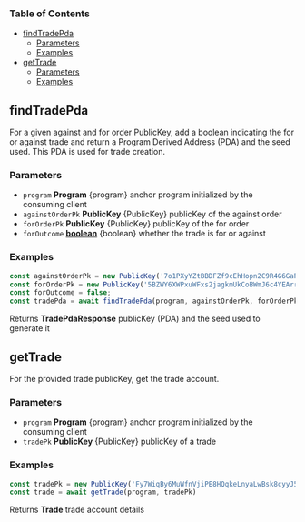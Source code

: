 <!-- Generated by documentation.js. Update this documentation by updating the source code. -->

### Table of Contents

*   [findTradePda][1]
    *   [Parameters][2]
    *   [Examples][3]
*   [getTrade][4]
    *   [Parameters][5]
    *   [Examples][6]

## findTradePda

For a given against and for order PublicKey, add a boolean indicating the for or against trade and return a Program Derived Address (PDA) and the seed used. This PDA is used for trade creation.

### Parameters

*   `program` **Program** {program} anchor program initialized by the consuming client
*   `againstOrderPk` **PublicKey** {PublicKey} publicKey of the against order
*   `forOrderPk` **PublicKey** {PublicKey} publicKey of the for order
*   `forOutcome` **[boolean][7]** {boolean} whether the trade is for or against

### Examples

```javascript
const againstOrderPk = new PublicKey('7o1PXyYZtBBDFZf9cEhHopn2C9R4G6GaPwFAxaNWM33D')
const forOrderPk = new PublicKey('5BZWY6XWPxuWFxs2jagkmUkCoBWmJ6c4YEArr83hYBWk')
const forOutcome = false;
const tradePda = await findTradePda(program, againstOrderPk, forOrderPk, forOutcome)
```

Returns **TradePdaResponse** publicKey (PDA) and the seed used to generate it

## getTrade

For the provided trade publicKey, get the trade account.

### Parameters

*   `program` **Program** {program} anchor program initialized by the consuming client
*   `tradePk` **PublicKey** {PublicKey} publicKey of a trade

### Examples

```javascript
const tradePk = new PublicKey('Fy7WiqBy6MuWfnVjiPE8HQqkeLnyaLwBsk8cyyJ5WD8X')
const trade = await getTrade(program, tradePk)
```

Returns **Trade** trade account details

[1]: #findtradepda

[2]: #parameters

[3]: #examples

[4]: #gettrade

[5]: #parameters-1

[6]: #examples-1

[7]: https://developer.mozilla.org/docs/Web/JavaScript/Reference/Global_Objects/Boolean

